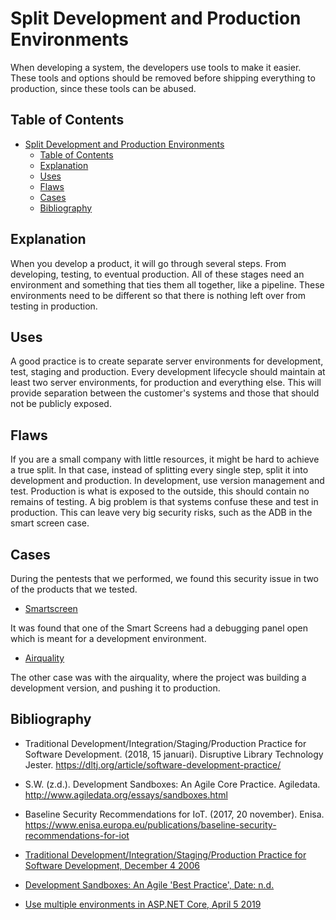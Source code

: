 # Split Development and Production Environments

When developing a system, the developers use tools to make it easier. These tools and options should be removed before shipping everything to production, since these tools can be abused.

## Table of Contents

- [Split Development and Production Environments](#split-development-and-production-environments)
  - [Table of Contents](#table-of-contents)
  - [Explanation](#explanation)
  - [Uses](#uses)
  - [Flaws](#flaws)
  - [Cases](#cases)
  - [Bibliography](#bibliography)

## Explanation

When you develop a product, it will go through several steps. From developing, testing, to eventual production. All of these stages need an environment and something that ties them all together, like a pipeline. These environments need to be different so that there is nothing left over from testing in production.

## Uses

A good practice is to create separate server environments for development, test, staging and production. Every development lifecycle should maintain at least two server environments, for production and everything else. This will provide separation between the customer's systems and those that should not be publicly exposed.

## Flaws

If you are a small company with little resources, it might be hard to achieve a true split. In that case, instead of splitting every single step, split it into development and production. In development, use version management and test. Production is what is exposed to the outside, this should contain no remains of testing. A big problem is that systems confuse these and test in production. This can leave very big security risks, such as the ADB in the smart screen case.

## Cases

During the pentests that we performed, we found this security issue in two of the products that we tested.

- [Smartscreen](cases/smartscreen#Vulnerabilities)
  
It was found that one of the Smart Screens had a debugging panel open which is meant for a development environment.

- [Airquality](cases/airquality#Vulnerabilities)

The other case was with the airquality, where the project was building a development version, and pushing it to production.

## Bibliography
- Traditional Development/Integration/Staging/Production Practice for Software Development. (2018, 15 januari). Disruptive Library Technology Jester. https://dltj.org/article/software-development-practice/
- S.W. (z.d.). Development Sandboxes: An Agile Core Practice. Agiledata. http://www.agiledata.org/essays/sandboxes.html
- Baseline Security Recommendations for IoT. (2017, 20 november). Enisa. https://www.enisa.europa.eu/publications/baseline-security-recommendations-for-iot

 - [Traditional Development/Integration/Staging/Production Practice for Software Development, December 4 2006](https://dltj.org/article/software-development-practice/)
- [Development Sandboxes: An Agile 'Best Practice', Date: n.d.](https://www.enisa.europa.eu/publications/baseline-security-recommendations-for-iot)
- [Use multiple environments in ASP.NET Core, April 5 2019](https://www.enisa.europa.eu/publications/baseline-security-recommendations-for-iot)

